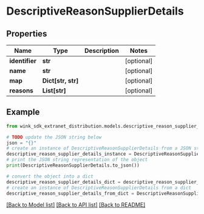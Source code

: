 # DescriptiveReasonSupplierDetails


## Properties

Name | Type | Description | Notes
------------ | ------------- | ------------- | -------------
**identifier** | **str** |  | [optional] 
**name** | **str** |  | [optional] 
**map** | **Dict[str, str]** |  | [optional] 
**reasons** | **List[str]** |  | [optional] 

## Example

```python
from wink_sdk_extranet_distribution.models.descriptive_reason_supplier_details import DescriptiveReasonSupplierDetails

# TODO update the JSON string below
json = "{}"
# create an instance of DescriptiveReasonSupplierDetails from a JSON string
descriptive_reason_supplier_details_instance = DescriptiveReasonSupplierDetails.from_json(json)
# print the JSON string representation of the object
print(DescriptiveReasonSupplierDetails.to_json())

# convert the object into a dict
descriptive_reason_supplier_details_dict = descriptive_reason_supplier_details_instance.to_dict()
# create an instance of DescriptiveReasonSupplierDetails from a dict
descriptive_reason_supplier_details_from_dict = DescriptiveReasonSupplierDetails.from_dict(descriptive_reason_supplier_details_dict)
```
[[Back to Model list]](../README.md#documentation-for-models) [[Back to API list]](../README.md#documentation-for-api-endpoints) [[Back to README]](../README.md)


